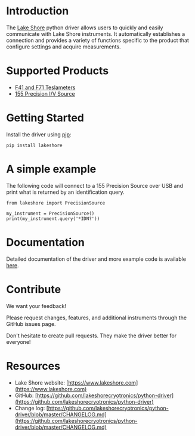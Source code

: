 # Introduction 
The [Lake Shore](https://www.lakeshore.com) python driver allows users to quickly and easily communicate with Lake Shore instruments. It automatically establishes a connection and provides a variety of functions specific to the product that configure settings and acquire measurements. 

# Supported Products
* [F41 and F71 Teslameters](https://www.lakeshore.com/products/Gaussmeters/F71-F41-teslameters/Pages/Overview.aspx)
* [155 Precision I/V Source](https://www.lakeshore.com/products/measureready/model-155/Pages/Overview.aspx) 


# Getting Started
Install the driver using [pip](https://pip.pypa.io/en/stable/quickstart/):

    pip install lakeshore

# A simple example
The following code will connect to a 155 Precision Source over USB and print what is returned by an identification query.

    from lakeshore import PrecisionSource

    my_instrument = PrecisionSource()
    print(my_instrument.query('*IDN?'))

# Documentation
Detailed documentation of the driver and more example code is available [here](https://lakeshore.readthedocs.io/en/master/).

# Contribute
We want your feedback!

Please request changes, features, and additional instruments through the GitHub issues page.

Don't hesitate to create pull requests. They make the driver better for everyone! 

# Resources
* Lake Shore website: [https://www.lakeshore.com](https://www.lakeshore.com)
* GitHub: [https://github.com/lakeshorecryotronics/python-driver](https://github.com/lakeshorecryotronics/python-driver)
* Change log: [https://github.com/lakeshorecryotronics/python-driver/blob/master/CHANGELOG.md](https://github.com/lakeshorecryotronics/python-driver/blob/master/CHANGELOG.md)